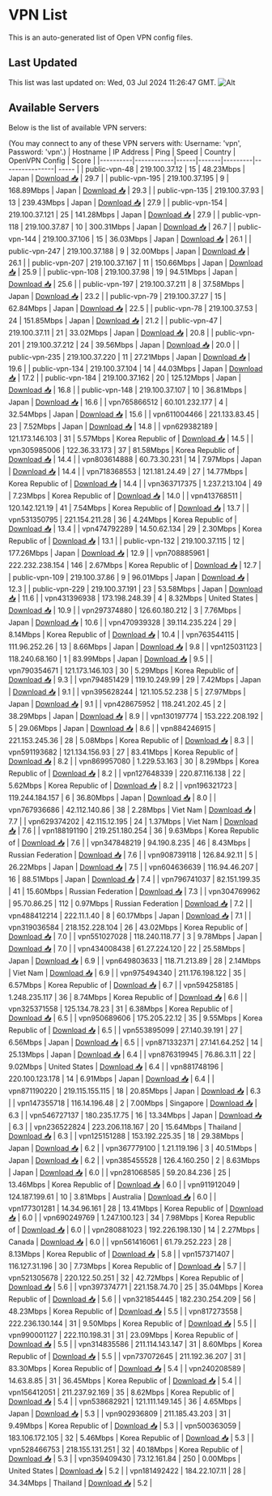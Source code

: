 # VPN List

This is an auto-generated list of Open VPN config files.

## Last Updated

This list was last updated on: Wed, 03 Jul 2024 11:26:47 GMT.
![Alt](https://repobeats.axiom.co/api/embed/186b98318ef1479477931607c1ad7d823f12451f.svg "Repobeats analytics image")

## Available Servers

Below is the list of available VPN servers:

(You may connect to any of these VPN servers with: Username: 'vpn', Password: 'vpn'.)
| Hostname | IP Address | Ping | Speed | Country | OpenVPN Config | Score |
|----------|------------|------|-------|---------|----------------| ----- |
| public-vpn-48 | 219.100.37.12 | 15 | 48.23Mbps | Japan | [Download 📥](./configs/server_0_JP.ovpn) | 29.7 |
| public-vpn-195 | 219.100.37.195 | 9 | 168.89Mbps | Japan | [Download 📥](./configs/server_1_JP.ovpn) | 29.3 |
| public-vpn-135 | 219.100.37.93 | 13 | 239.43Mbps | Japan | [Download 📥](./configs/server_2_JP.ovpn) | 27.9 |
| public-vpn-154 | 219.100.37.121 | 25 | 141.28Mbps | Japan | [Download 📥](./configs/server_3_JP.ovpn) | 27.9 |
| public-vpn-118 | 219.100.37.87 | 10 | 300.31Mbps | Japan | [Download 📥](./configs/server_4_JP.ovpn) | 26.7 |
| public-vpn-144 | 219.100.37.106 | 15 | 36.03Mbps | Japan | [Download 📥](./configs/server_5_JP.ovpn) | 26.1 |
| public-vpn-247 | 219.100.37.188 | 9 | 32.00Mbps | Japan | [Download 📥](./configs/server_6_JP.ovpn) | 26.1 |
| public-vpn-207 | 219.100.37.167 | 11 | 150.66Mbps | Japan | [Download 📥](./configs/server_7_JP.ovpn) | 25.9 |
| public-vpn-108 | 219.100.37.98 | 19 | 94.51Mbps | Japan | [Download 📥](./configs/server_8_JP.ovpn) | 25.6 |
| public-vpn-197 | 219.100.37.211 | 8 | 37.58Mbps | Japan | [Download 📥](./configs/server_9_JP.ovpn) | 23.2 |
| public-vpn-79 | 219.100.37.27 | 15 | 62.84Mbps | Japan | [Download 📥](./configs/server_10_JP.ovpn) | 22.5 |
| public-vpn-78 | 219.100.37.53 | 24 | 151.85Mbps | Japan | [Download 📥](./configs/server_11_JP.ovpn) | 21.2 |
| public-vpn-47 | 219.100.37.11 | 21 | 33.02Mbps | Japan | [Download 📥](./configs/server_12_JP.ovpn) | 20.8 |
| public-vpn-201 | 219.100.37.212 | 24 | 39.56Mbps | Japan | [Download 📥](./configs/server_13_JP.ovpn) | 20.0 |
| public-vpn-235 | 219.100.37.220 | 11 | 27.21Mbps | Japan | [Download 📥](./configs/server_14_JP.ovpn) | 19.6 |
| public-vpn-134 | 219.100.37.104 | 14 | 44.03Mbps | Japan | [Download 📥](./configs/server_15_JP.ovpn) | 17.2 |
| public-vpn-184 | 219.100.37.162 | 20 | 125.12Mbps | Japan | [Download 📥](./configs/server_16_JP.ovpn) | 16.8 |
| public-vpn-148 | 219.100.37.107 | 10 | 36.81Mbps | Japan | [Download 📥](./configs/server_17_JP.ovpn) | 16.6 |
| vpn765866512 | 60.101.232.177 | 4 | 32.54Mbps | Japan | [Download 📥](./configs/server_18_JP.ovpn) | 15.6 |
| vpn611004466 | 221.133.83.45 | 23 | 7.52Mbps | Japan | [Download 📥](./configs/server_19_JP.ovpn) | 14.8 |
| vpn629382189 | 121.173.146.103 | 31 | 5.57Mbps | Korea Republic of | [Download 📥](./configs/server_20_KR.ovpn) | 14.5 |
| vpn305985006 | 122.36.33.173 | 37 | 81.58Mbps | Korea Republic of | [Download 📥](./configs/server_21_KR.ovpn) | 14.4 |
| vpn803614888 | 60.73.30.231 | 14 | 7.97Mbps | Japan | [Download 📥](./configs/server_22_JP.ovpn) | 14.4 |
| vpn718368553 | 121.181.24.49 | 27 | 14.77Mbps | Korea Republic of | [Download 📥](./configs/server_23_KR.ovpn) | 14.4 |
| vpn363717375 | 1.237.213.104 | 49 | 7.23Mbps | Korea Republic of | [Download 📥](./configs/server_24_KR.ovpn) | 14.0 |
| vpn413768511 | 120.142.121.19 | 41 | 7.54Mbps | Korea Republic of | [Download 📥](./configs/server_25_KR.ovpn) | 13.7 |
| vpn531350795 | 221.154.211.28 | 36 | 4.24Mbps | Korea Republic of | [Download 📥](./configs/server_26_KR.ovpn) | 13.4 |
| vpn474792289 | 14.50.62.134 | 29 | 2.30Mbps | Korea Republic of | [Download 📥](./configs/server_27_KR.ovpn) | 13.1 |
| public-vpn-132 | 219.100.37.115 | 12 | 177.26Mbps | Japan | [Download 📥](./configs/server_28_JP.ovpn) | 12.9 |
| vpn708885961 | 222.232.238.154 | 146 | 2.67Mbps | Korea Republic of | [Download 📥](./configs/server_29_KR.ovpn) | 12.7 |
| public-vpn-109 | 219.100.37.86 | 9 | 96.01Mbps | Japan | [Download 📥](./configs/server_30_JP.ovpn) | 12.3 |
| public-vpn-229 | 219.100.37.191 | 23 | 53.58Mbps | Japan | [Download 📥](./configs/server_31_JP.ovpn) | 11.6 |
| vpn431396938 | 173.198.248.39 | 4 | 8.32Mbps | United States | [Download 📥](./configs/server_32_US.ovpn) | 10.9 |
| vpn297374880 | 126.60.180.212 | 3 | 7.76Mbps | Japan | [Download 📥](./configs/server_33_JP.ovpn) | 10.6 |
| vpn470939328 | 39.114.235.224 | 29 | 8.14Mbps | Korea Republic of | [Download 📥](./configs/server_34_KR.ovpn) | 10.4 |
| vpn763544115 | 111.96.252.26 | 13 | 8.66Mbps | Japan | [Download 📥](./configs/server_35_JP.ovpn) | 9.8 |
| vpn125031123 | 118.240.68.160 | 1 | 83.99Mbps | Japan | [Download 📥](./configs/server_36_JP.ovpn) | 9.5 |
| vpn790354671 | 121.173.146.103 | 30 | 5.29Mbps | Korea Republic of | [Download 📥](./configs/server_37_KR.ovpn) | 9.3 |
| vpn794851429 | 119.10.249.99 | 29 | 7.42Mbps | Japan | [Download 📥](./configs/server_38_JP.ovpn) | 9.1 |
| vpn395628244 | 121.105.52.238 | 5 | 27.97Mbps | Japan | [Download 📥](./configs/server_39_JP.ovpn) | 9.1 |
| vpn428675952 | 118.241.202.45 | 2 | 38.29Mbps | Japan | [Download 📥](./configs/server_40_JP.ovpn) | 8.9 |
| vpn130197774 | 153.222.208.192 | 5 | 29.06Mbps | Japan | [Download 📥](./configs/server_41_JP.ovpn) | 8.6 |
| vpn884246915 | 221.153.245.36 | 28 | 5.08Mbps | Korea Republic of | [Download 📥](./configs/server_42_KR.ovpn) | 8.3 |
| vpn591193682 | 121.134.156.93 | 27 | 83.41Mbps | Korea Republic of | [Download 📥](./configs/server_43_KR.ovpn) | 8.2 |
| vpn869957080 | 1.229.53.163 | 30 | 8.29Mbps | Korea Republic of | [Download 📥](./configs/server_44_KR.ovpn) | 8.2 |
| vpn127648339 | 220.87.116.138 | 22 | 5.62Mbps | Korea Republic of | [Download 📥](./configs/server_45_KR.ovpn) | 8.2 |
| vpn196321723 | 119.244.184.157 | 6 | 36.80Mbps | Japan | [Download 📥](./configs/server_46_JP.ovpn) | 8.0 |
| vpn767936686 | 42.112.140.86 | 38 | 2.28Mbps | Viet Nam | [Download 📥](./configs/server_47_VN.ovpn) | 7.7 |
| vpn629374202 | 42.115.12.195 | 24 | 1.37Mbps | Viet Nam | [Download 📥](./configs/server_48_VN.ovpn) | 7.6 |
| vpn188191190 | 219.251.180.254 | 36 | 9.63Mbps | Korea Republic of | [Download 📥](./configs/server_49_KR.ovpn) | 7.6 |
| vpn347848219 | 94.190.8.235 | 46 | 8.43Mbps | Russian Federation | [Download 📥](./configs/server_50_RU.ovpn) | 7.6 |
| vpn908739118 | 126.84.92.11 | 5 | 26.22Mbps | Japan | [Download 📥](./configs/server_51_JP.ovpn) | 7.5 |
| vpn604636639 | 116.94.46.207 | 16 | 88.51Mbps | Japan | [Download 📥](./configs/server_52_JP.ovpn) | 7.4 |
| vpn796741037 | 82.151.199.35 | 41 | 15.60Mbps | Russian Federation | [Download 📥](./configs/server_53_RU.ovpn) | 7.3 |
| vpn304769962 | 95.70.86.25 | 112 | 0.97Mbps | Russian Federation | [Download 📥](./configs/server_54_RU.ovpn) | 7.2 |
| vpn488412214 | 222.11.1.40 | 8 | 60.17Mbps | Japan | [Download 📥](./configs/server_55_JP.ovpn) | 7.1 |
| vpn319036584 | 218.152.228.104 | 26 | 43.02Mbps | Korea Republic of | [Download 📥](./configs/server_56_KR.ovpn) | 7.0 |
| vpn551027028 | 118.240.118.77 | 3 | 9.78Mbps | Japan | [Download 📥](./configs/server_57_JP.ovpn) | 7.0 |
| vpn434008438 | 61.27.224.120 | 22 | 25.58Mbps | Japan | [Download 📥](./configs/server_58_JP.ovpn) | 6.9 |
| vpn649803633 | 118.71.213.89 | 28 | 2.14Mbps | Viet Nam | [Download 📥](./configs/server_59_VN.ovpn) | 6.9 |
| vpn975494340 | 211.176.198.122 | 35 | 6.57Mbps | Korea Republic of | [Download 📥](./configs/server_60_KR.ovpn) | 6.7 |
| vpn594258185 | 1.248.235.117 | 36 | 8.74Mbps | Korea Republic of | [Download 📥](./configs/server_61_KR.ovpn) | 6.6 |
| vpn325371558 | 125.134.78.23 | 31 | 6.38Mbps | Korea Republic of | [Download 📥](./configs/server_62_KR.ovpn) | 6.5 |
| vpn950689606 | 175.205.22.12 | 35 | 9.55Mbps | Korea Republic of | [Download 📥](./configs/server_63_KR.ovpn) | 6.5 |
| vpn553895099 | 27.140.39.191 | 27 | 6.56Mbps | Japan | [Download 📥](./configs/server_64_JP.ovpn) | 6.5 |
| vpn871332371 | 27.141.64.252 | 14 | 25.13Mbps | Japan | [Download 📥](./configs/server_65_JP.ovpn) | 6.4 |
| vpn876319945 | 76.86.3.11 | 22 | 9.02Mbps | United States | [Download 📥](./configs/server_66_US.ovpn) | 6.4 |
| vpn881748196 | 220.100.123.178 | 14 | 6.91Mbps | Japan | [Download 📥](./configs/server_67_JP.ovpn) | 6.4 |
| vpn871190220 | 219.115.155.115 | 18 | 20.85Mbps | Japan | [Download 📥](./configs/server_68_JP.ovpn) | 6.3 |
| vpn147355718 | 116.14.196.48 | 2 | 7.00Mbps | Singapore | [Download 📥](./configs/server_69_SG.ovpn) | 6.3 |
| vpn546727137 | 180.235.17.75 | 16 | 13.34Mbps | Japan | [Download 📥](./configs/server_70_JP.ovpn) | 6.3 |
| vpn236522824 | 223.206.118.167 | 20 | 15.64Mbps | Thailand | [Download 📥](./configs/server_71_TH.ovpn) | 6.3 |
| vpn125151288 | 153.192.225.35 | 18 | 29.38Mbps | Japan | [Download 📥](./configs/server_72_JP.ovpn) | 6.2 |
| vpn367779100 | 1.21.119.196 | 3 | 40.51Mbps | Japan | [Download 📥](./configs/server_73_JP.ovpn) | 6.2 |
| vpn385455528 | 126.4.160.250 | 2 | 8.63Mbps | Japan | [Download 📥](./configs/server_74_JP.ovpn) | 6.0 |
| vpn281068585 | 59.20.84.236 | 25 | 13.46Mbps | Korea Republic of | [Download 📥](./configs/server_75_KR.ovpn) | 6.0 |
| vpn911912049 | 124.187.199.61 | 10 | 3.81Mbps | Australia | [Download 📥](./configs/server_76_AU.ovpn) | 6.0 |
| vpn177301281 | 14.34.96.161 | 28 | 13.41Mbps | Korea Republic of | [Download 📥](./configs/server_77_KR.ovpn) | 6.0 |
| vpn690249769 | 1.247.100.123 | 34 | 7.98Mbps | Korea Republic of | [Download 📥](./configs/server_78_KR.ovpn) | 6.0 |
| vpn280881023 | 192.226.198.130 | 14 | 2.27Mbps | Canada | [Download 📥](./configs/server_79_CA.ovpn) | 6.0 |
| vpn561416061 | 61.79.252.223 | 28 | 8.13Mbps | Korea Republic of | [Download 📥](./configs/server_80_KR.ovpn) | 5.8 |
| vpn157371407 | 116.127.31.196 | 30 | 7.73Mbps | Korea Republic of | [Download 📥](./configs/server_81_KR.ovpn) | 5.7 |
| vpn521305678 | 220.122.50.251 | 32 | 42.72Mbps | Korea Republic of | [Download 📥](./configs/server_82_KR.ovpn) | 5.6 |
| vpn397374771 | 221.158.74.70 | 25 | 35.04Mbps | Korea Republic of | [Download 📥](./configs/server_83_KR.ovpn) | 5.6 |
| vpn321854445 | 182.230.254.209 | 56 | 48.23Mbps | Korea Republic of | [Download 📥](./configs/server_84_KR.ovpn) | 5.5 |
| vpn817273558 | 222.236.130.144 | 31 | 9.50Mbps | Korea Republic of | [Download 📥](./configs/server_85_KR.ovpn) | 5.5 |
| vpn990001127 | 222.110.198.31 | 31 | 23.09Mbps | Korea Republic of | [Download 📥](./configs/server_86_KR.ovpn) | 5.5 |
| vpn314835586 | 211.114.143.147 | 31 | 8.60Mbps | Korea Republic of | [Download 📥](./configs/server_87_KR.ovpn) | 5.5 |
| vpn737072645 | 211.192.36.207 | 31 | 83.30Mbps | Korea Republic of | [Download 📥](./configs/server_88_KR.ovpn) | 5.4 |
| vpn240208589 | 14.63.8.85 | 31 | 36.45Mbps | Korea Republic of | [Download 📥](./configs/server_89_KR.ovpn) | 5.4 |
| vpn156412051 | 211.237.92.169 | 35 | 8.62Mbps | Korea Republic of | [Download 📥](./configs/server_90_KR.ovpn) | 5.4 |
| vpn538682921 | 121.111.149.145 | 36 | 4.65Mbps | Japan | [Download 📥](./configs/server_91_JP.ovpn) | 5.3 |
| vpn902936809 | 211.185.43.203 | 31 | 9.49Mbps | Korea Republic of | [Download 📥](./configs/server_92_KR.ovpn) | 5.3 |
| vpn500363059 | 183.106.172.105 | 32 | 5.46Mbps | Korea Republic of | [Download 📥](./configs/server_93_KR.ovpn) | 5.3 |
| vpn528466753 | 218.155.131.251 | 32 | 40.18Mbps | Korea Republic of | [Download 📥](./configs/server_94_KR.ovpn) | 5.3 |
| vpn359409430 | 73.12.161.84 | 250 | 0.00Mbps | United States | [Download 📥](./configs/server_95_US.ovpn) | 5.2 |
| vpn181492422 | 184.22.107.11 | 28 | 34.34Mbps | Thailand | [Download 📥](./configs/server_96_TH.ovpn) | 5.2 |
